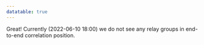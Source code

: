 ```yaml
---
datatable: true
---
```



Great! Currently (2022-06-10 18:00) we do not see any relay groups
in end-to-end correlation position.
